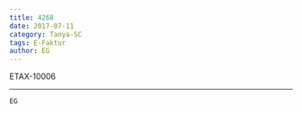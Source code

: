 ```yaml
---
title: 4268
date: 2017-07-11
category: Tanya-SC
tags: E-Faktur
author: EG
---
```


ETAX-10006

---



`EG`
